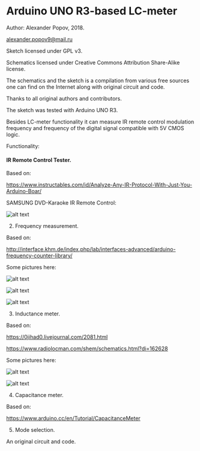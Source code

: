 # Arduino UNO R3-based LC-meter

   Author: Alexander Popov, 2018.
   
   alexander.popov9@mail.ru
  
  Sketch licensed under GPL v3.
  
  Schematics licensed under Creative Commons Attribution Share-Alike license.

   The schematics and the sketch is  a compilation from various free sources one can find on the Internet along with original     circuit and code.
   
   Thanks to all original authors and  contributors.
   
   The sketch was tested with Arduino UNO R3.
   
   Besides LC-meter functionality  it can measure IR remote control modulation frequency 
   and frequency of the digital signal compatible with 5V CMOS logic.

   Functionality:

   #### IR Remote Control Tester.
   
   Based on:
   
   https://www.instructables.com/id/Analyze-Any-IR-Protocol-With-Just-You-Arduino-Boar/
   
   SAMSUNG DVD-Karaoke IR Remote Control:
       
  ![alt text](https://github.com/alpop/Arduino-UNO-R3-based-LC-meter/blob/master/pictures/5.jpg "35.7142 kHz")


   2. Frequency measurement.

   Based on:
   
   http://interface.khm.de/index.php/lab/interfaces-advanced/arduino-frequency-counter-library/
   
   
   
   Some pictures here:
   
   
   ![alt text](https://github.com/alpop/Arduino-UNO-R3-based-LC-meter/blob/master/pictures/3.jpg "0.440 kHz")
   
   ![alt text](https://github.com/alpop/Arduino-UNO-R3-based-LC-meter/blob/master/pictures/6.jpg "2000 kHz")
   
   ![alt text](https://github.com/alpop/Arduino-UNO-R3-based-LC-meter/blob/master/pictures/7.jpg "0.010 kHz")
   
   3.  Inductance meter.

   Based on:
   
   https://0jihad0.livejournal.com/2081.html
   
   https://www.radiolocman.com/shem/schematics.html?di=162628
   
   
   Some pictures here:
   
   
   ![alt text](https://github.com/alpop/Arduino-UNO-R3-based-LC-meter/blob/master/pictures/1.jpg "5.20mH")
   
   
   ![alt text](https://github.com/alpop/Arduino-UNO-R3-based-LC-meter/blob/master/pictures/16.jpg "0.46uH")
   

   4. Capacitance meter.

   Based on:
   
   https://www.arduino.cc/en/Tutorial/CapacitanceMeter

   5. Mode selection.
   
   An original circuit and code.
